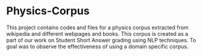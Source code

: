 Physics-Corpus
==============

This project contains codes and files for a physics corpus extracted from wikipedia and different webpages and books. This corpus is created as a part of our work on Student Short Answer grading using NLP techniques. To goal was to observe the effectiveness of using a domain specific corpus.

